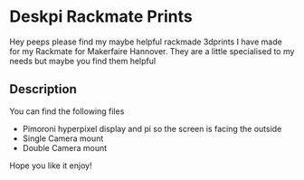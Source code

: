 
# Deskpi Rackmate Prints

Hey peeps please find my maybe helpful rackmade 3dprints I have made for my Rackmate for Makerfaire Hannover. They are a little specialised to my needs but maybe you find them helpful

## Description

You can find the following files

* Pimoroni hyperpixel display and pi so the screen is facing the outside
* Single Camera mount
* Double Camera mount

Hope you like it enjoy!
